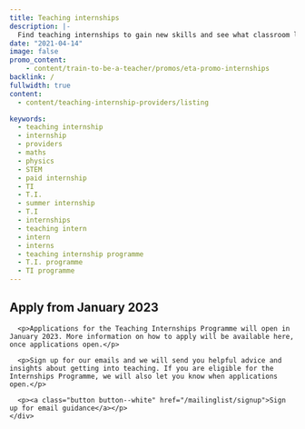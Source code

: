 ```yaml
---
title: Teaching internships
description: |-
  Find teaching internships to gain new skills and see what classroom life is like for £300 per week. Explore languages, computing, maths and physics internships.
date: "2021-04-14"
image: false
promo_content:
    - content/train-to-be-a-teacher/promos/eta-promo-internships
backlink: /
fullwidth: true
content:
  - content/teaching-internship-providers/listing

keywords:
  - teaching internship
  - internship
  - providers
  - maths
  - physics
  - STEM
  - paid internship
  - TI
  - T.I.
  - summer internship
  - T.I
  - internships
  - teaching intern
  - intern
  - interns
  - teaching internship programme
  - T.I. programme
  - TI programme
---
```


<section>
  <div class="content-alert content-alert--fullwidth">
    <div>
      <span class="icon icon-warning" aria-hidden="true"></span>
    </div>
    <div>
      <h2 class="heading-m">Apply from January 2023</h2>
      
      <p>Applications for the Teaching Internships Programme will open in January 2023. More information on how to apply will be available here, once applications open.</p>

      <p>Sign up for our emails and we will send you helpful advice and insights about getting into teaching. If you are eligible for the Internships Programme, we will also let you know when applications open.</p>

      <p><a class="button button--white" href="/mailinglist/signup">Sign up for email guidance</a></p>
    </div>
  </div>
</section>
